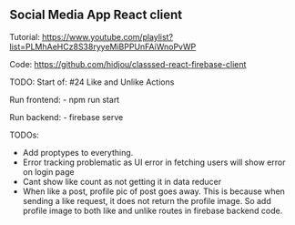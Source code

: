 ## Social Media App React client

Tutorial: https://www.youtube.com/playlist?list=PLMhAeHCz8S38ryyeMiBPPUnFAiWnoPvWP

Code: https://github.com/hidjou/classsed-react-firebase-client

TODO: Start of: #24 Like and Unlike Actions


Run frontend:
    - npm run start

Run backend:
    - firebase serve


TODOs:
- Add proptypes to everything.
- Error tracking problematic as UI error in fetching users will show error on login page
- Cant show like count as not getting it in data reducer
- When like a post, profile pic of post goes away. This is because when sending a like request, it does not return 
  the profile image. So add profile image to both like and unlike routes in firebase backend code.
  

